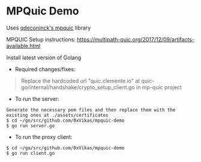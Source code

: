 # MPQuic Demo

Uses [qdeconinck's mpquic](https://github.com/qdeconinck/mp-quic/) library

MPQUIC Setup instructions: https://multipath-quic.org/2017/12/09/artifacts-available.html

Install latest version of Golang

- Required changes/fixes:
> Replace the hardcoded url "quic.clemente.io" at quic-go/internal/handshake/crypto_setup_client.go in mp-quic project


 - To run the server:
  ```
  Generate the necessary pem files and then replace them with the existing ones at ./assets/certificates
  $ cd ~/go/src/github.com/0xVikas/mpquic-demo
  $ go run server.go
  ```
  - To run the proxy client:
  ```
  $ cd ~/go/src/github.com/0xVikas/mpquic-demo
  $ go run client.go
  ```
